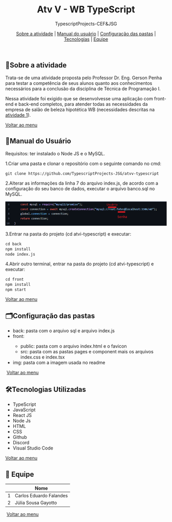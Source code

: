 <div align="center" id="menu">
    <h1>Atv V - WB TypeScript</h1>
    <p> TypescriptProjects-CEF&JSG </p>
    <p>
    <a href="#sobre">Sobre a atividade</a> | 
    <a href="#manual">Manual do usuário</a> |
    <a href="#pastas">Configuração das pastas</a> | 
  	<a href="#tecnologias">Tecnologias</a> |
    <a href="#equipe">Equipe</a>
</p>
</div>


<br>

<h2 id="sobre">📝Sobre a atividade</h2>

<p>Trata-se de uma atividade proposta pelo Professor Dr. Eng. Gerson Penha para testar a competência de seus alunos quanto aos conhecimentos necessários para a conclusão da disciplina de Técnica de Programação I. </p>

<p>Nessa atividade foi exigido que se desenvolvesse uma aplicação com front-end e back-end completos, para atender todas as necessidades da empresa de salão de beleza hipotética WB (necessidades descritas na <a href="https://github.com/TypescriptProjects-JSG/atvi-typescript">atividade 1</a>). </p>

<a href="#menu">Voltar ao menu </a>



<h2 id="manual"> 📜Manual do Usuário </h2>

Requisitos: ter instalado o Node JS e o MySQL.

1.Criar uma pasta e clonar o repositório com o seguinte comando no cmd: </li>

```
git clone https://github.com/TypescriptProjects-JSG/atvv-typescript
```

2.Alterar as informações da linha 7 do arquivo index.js, de acordo com a configuração do seu banco de dados, executar o arquivo banco.sql no MySQL.

<img src="img/index.png">

3.Entrar na pasta do projeto (cd atvi-typescript) e executar:

```
cd back
npm install
node index.js
```

4.Abrir outro terminal, entrar na pasta do projeto (cd atvi-typescript) e executar:

```
cd front
npm install
npm start
```

<a href="#menu">Voltar ao menu </a>



<h2 id="pastas"> 🗂Configuração das pastas</h2>

<ul>
    <li>back: pasta com o arquivo sql e arquivo index.js</li>
    <li>front: </li>
    <ul>
        <li> public: pasta com o arquivo index.html e o favicon</li>
    	<li> src: pasta com as pastas pages e component mais os arquivos index.css e index.tsx </li>
    </ul>
    <li>img: pasta com a imagem usada no readme</li>
</ul>



 <a href="#menu">Voltar ao menu </a>



<h2 id="tecnologias">🛠Tecnologias Utilizadas</h2>

<ul> 
    <li> TypeScript</li>
    <li> JavaScript</li>
    <li> React JS </li>
    <li> Node Js </li>
    <li> HTML </li>
    <li> CSS </li>
    <li> Github </li>
    <li> Discord </li>
    <li> Visual Studio Code</li>
</ul>


<a href="#menu">Voltar ao menu</a>



<h2 id="equipe">👥 Equipe</h2>

|      | Nome                    |
| ---- | ----------------------- |
| 1    | Carlos Eduardo Falandes |
| 2    | Júlia Sousa Gayotto     |

 <a href="#menu">Voltar ao menu </a>

